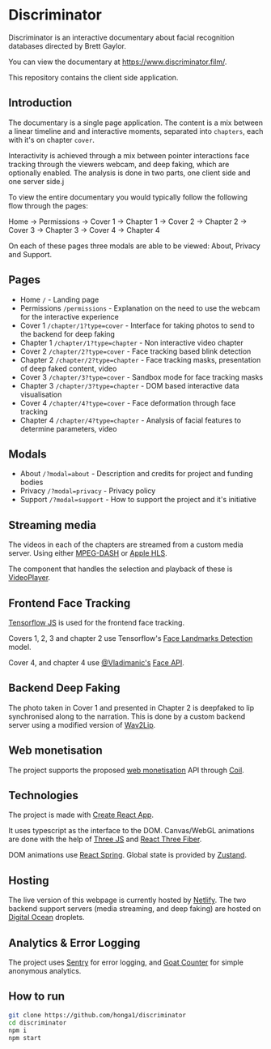 # Discriminator

Discriminator is an interactive documentary about facial recognition databases directed by Brett Gaylor.

You can view the documentary at <https://www.discriminator.film/>.

This repository contains the client side application.

## Introduction

The documentary is a single page application. The content is a mix between a linear timeline and and interactive moments, separated into `chapters`, each with it's on chapter `cover`.

Interactivity is achieved through a mix between pointer interactions face tracking through the viewers webcam, and deep faking, which are optionally enabled. The analysis is done in two parts, one client side and one server side.j

To view the entire documentary you would typically follow the following flow through the pages:

Home -> Permissions -> Cover 1 -> Chapter 1 -> Cover 2 -> Chapter 2 -> Cover 3 -> Chapter 3 -> Cover 4 -> Chapter 4

On each of these pages three modals are able to be viewed: About, Privacy and Support.

## Pages

- Home `/` - Landing page
- Permissions `/permissions` - Explanation on the need to use the webcam for the interactive experience
- Cover 1 `/chapter/1?type=cover` - Interface for taking photos to send to the backend for deep faking
- Chapter 1 `/chapter/1?type=chapter` - Non interactive video chapter
- Cover 2 `/chapter/2?type=cover` - Face tracking based blink detection
- Chapter 2 `/chapter/2?type=chapter` - Face tracking masks, presentation of deep faked content, video
- Cover 3 `/chapter/3?type=cover` - Sandbox mode for face tracking masks
- Chapter 3 `/chapter/3?type=chapter` - DOM based interactive data visualisation
- Cover 4 `/chapter/4?type=cover` - Face deformation through face tracking
- Chapter 4 `/chapter/4?type=chapter` - Analysis of facial features to determine parameters, video

## Modals

- About `/?modal=about` - Description and credits for project and funding bodies
- Privacy `/?modal=privacy` - Privacy policy
- Support `/?modal=support` - How to support the project and it's initiative

## Streaming media

The videos in each of the chapters are streamed from a custom media server. Using either [MPEG-DASH](https://en.wikipedia.org/wiki/Dynamic_Adaptive_Streaming_over_HTTP) or [Apple HLS](https://developer.apple.com/streaming/).

The component that handles the selection and playback of these is [VideoPlayer](src\components\VideoPlayer.tsx).

## Frontend Face Tracking

[Tensorflow JS](https://www.tensorflow.org/js) is used for the frontend face tracking.

Covers 1, 2, 3 and chapter 2 use Tensorflow's [Face Landmarks Detection](https://github.com/tensorflow/tfjs-models/commits/master/face-landmarks-detection) model.

Cover 4, and chapter 4 use [@Vladimanic's](https://github.com/vladmandic) [Face API](https://github.com/vladmandic/face-api).

## Backend Deep Faking

The photo taken in Cover 1 and presented in Chapter 2 is deepfaked to lip synchronised along to the narration. This is done by a custom backend server using a modified version of [Wav2Lip](https://github.com/Rudrabha/Wav2Lip).

## Web monetisation

The project supports the proposed [web monetisation](https://webmonetization.org/) API through [Coil](https://coil.com/).

## Technologies

The project is made with [Create React App](https://github.com/facebook/create-react-app).

It uses typescript as the interface to the DOM. Canvas/WebGL animations are done with the help of [Three JS](https://threejs.org/) and [React Three Fiber](https://github.com/pmndrs/react-three-fiber).

DOM animations use [React Spring](https://react-spring.io/).
Global state is provided by [Zustand](https://github.com/pmndrs/zustand).

## Hosting

The live version of this webpage is currently hosted by [Netlify](https://www.netlify.com/). The two backend support servers (media streaming, and deep faking) are hosted on [Digital Ocean](https://www.digitalocean.com/) droplets.

## Analytics & Error Logging

The project uses [Sentry](https://sentry.io/) for error logging, and [Goat Counter](https://www.goatcounter.com/) for simple anonymous analytics.

## How to run

```bash
git clone https://github.com/honga1/discriminator
cd discriminator
npm i
npm start
```
